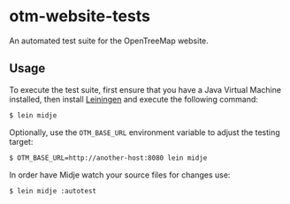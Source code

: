 # otm-website-tests

An automated test suite for the OpenTreeMap website.

## Usage

To execute the test suite, first ensure that you have a Java Virtual Machine installed, then install [Leiningen](http://leiningen.org/) and execute the following command:

```bash
$ lein midje
```

Optionally, use the `OTM_BASE_URL` environment variable to adjust the testing target:

```bash
$ OTM_BASE_URL=http://another-host:8080 lein midje
```

In order have Midje watch your source files for changes use:

```bash
$ lein midje :autotest
```
